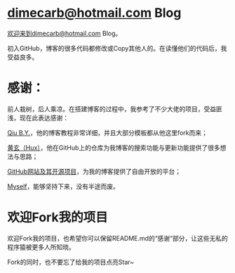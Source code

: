 # dimecarb@hotmail.com Blog

欢迎来到dimecarb@hotmail.com Blog。

初入GitHub，博客的很多代码都修改或Copy其他人的。在读懂他们的代码后，我受益良多。

# 感谢：

前人栽树，后人乘凉。在搭建博客的过程中，我参考了不少大佬的项目，受益匪浅，现在此表达感谢：

[Qiu B.Y.](https://qiubaiying.github.io)，他的博客教程非常详细，并且大部分模板都从他这里fork而来；

[黄玄（Hux）](http://huangxuan.me/)，他在GitHub上的仓库为我博客的搜索功能与更新功能提供了很多想法与思路；

[GitHub网站及其开源项目](https://github.com)，为我的博客提供了自由开放的平台；

[Myself](https://tresol.github.io)，能够坚持下来，没有半途而废。

# 欢迎Fork我的项目

欢迎Fork我的项目，也希望你可以保留README.md的“感谢“部分，让这些无私的程序猿被更多人所知晓。

Fork的同时，也不要忘了给我的项目点亮Star~
